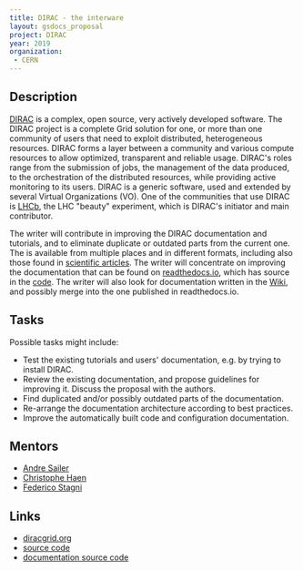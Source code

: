 ```yaml
---
title: DIRAC - the interware
layout: gsdocs_proposal
project: DIRAC
year: 2019
organization:
 - CERN
---
```


## Description

[DIRAC](http://diracgrid.org/) is a complex, open source, very actively developed software. The DIRAC project is a complete Grid solution for one, or more than one community of users that need to exploit distributed, heterogeneous resources. DIRAC forms a layer between a community and various compute resources to allow optimized, transparent and reliable usage. DIRAC's roles range from the submission of jobs, the management of the data produced, to the orchestration of the distributed resources, while providing active monitoring to its users. DIRAC is a generic software, used and extended by several Virtual Organizations (VO). One of the communities that use DIRAC is [LHCb](http://lhcb-public.web.cern.ch/lhcb-public/), the LHC "beauty" experiment, which is DIRAC's initiator and main contributor.

The writer will contribute in improving the DIRAC documentation and tutorials, and to eliminate duplicate or outdated parts from the current one. The is available from multiple places and in different formats, including also those found in [scientific articles](https://cds.cern.ch/record/2631792). The writer will concentrate on improving the documentation that can be found on [readthedocs.io](https://dirac.readthedocs.io/en/latest/), which has source in the [code](https://github.com/DIRACGrid/DIRAC/tree/integration/docs). The writer will also look for documentation written in the [Wiki](https://github.com/DIRACGrid/DIRAC/wiki), and possibly merge into the one published in readthedocs.io.



## Tasks

Possible tasks might include:

- Test the existing tutorials and users' documentation, e.g. by trying to install DIRAC.
- Review the existing documentation, and propose guidelines for improving it. Discuss the proposal with the authors.
- Find duplicated and/or possibly outdated parts of the documentation.
- Re-arrange the documentation architecture according to best practices.
- Improve the automatically built code and configuration documentation.


## Mentors

 * [Andre Sailer](mailto:andre.philippe.sailer@cern.ch)
 * [Christophe Haen](mailto:christophe.denis.haen@cern.ch)
 * [Federico Stagni](mailto:federico.stagni@cern.ch)

## Links

 * [diracgrid.org](http://diracgrid.org/)
 * [source code](https://github.com/DIRACGrid)
 * [documentation source code](https://github.com/DIRACGrid/DIRAC/tree/integration/docs)
